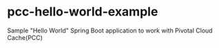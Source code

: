 # pcc-hello-world-example
Sample "Hello World" Spring Boot application to work with Pivotal Cloud Cache(PCC)
